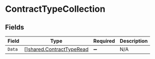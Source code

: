 # ContractTypeCollection


## Fields

| Field                                                                       | Type                                                                        | Required                                                                    | Description                                                                 |
| --------------------------------------------------------------------------- | --------------------------------------------------------------------------- | --------------------------------------------------------------------------- | --------------------------------------------------------------------------- |
| `Data`                                                                      | [][shared.ContractTypeRead](../../../pkg/models/shared/contracttyperead.md) | :heavy_minus_sign:                                                          | N/A                                                                         |